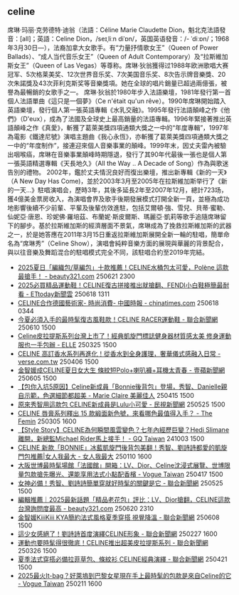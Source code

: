 ## celine

席琳·玛丽·克劳德特·迪翁（法語：Céline Marie Claudette Dion，魁北克法語發音：[all]；英語：Celine Dion，/seɪˌliːn diˈɒn/，英国英语發音：/- ˈdiːɒn/；1968年3月30日—），法裔加拿大女歌手。有“力量抒情歌女王”（Queen of Power Ballads）、“成人当代音乐女王”（Queen of Adult Contemporary）及“拉斯維加斯女王”（Queen of Las Vegas）等尊称。席琳·狄翁獲得过1988年欧洲歌唱大赛冠军、5次格莱美奖、12次世界音乐奖、7次美国音乐奖、8次告示牌音樂獎、20次朱諾獎及43次菲利克斯奖等音樂獎項。她在全球的唱片銷量已超過兩億張，被譽為最暢銷的女歌手之一。
席琳·狄翁於1980年步入法語樂壇，1981年發行第一首個人法語單曲《這只是一個夢》（Ce n'était qu'un rêve）。1990年席琳開始踏入英語樂壇，發行個人第一張英語專輯《水乳交融》。1995年發行法語顛峰之作《他們》（D'eux），成為了法國及全球史上最高銷量的法語專輯。1996年緊接著推出英語顛峰之作《真愛》，斬獲了葛萊美獎四項通類大獎之一中的“年度專輯”，1997年為電影《鐵達尼號》演唱主題曲《我心永恆》，亦斬獲了葛萊美獎四項通類大獎之一中的“年度制作”，接連迎來個人音樂事業的顛峰。1999年末，因丈夫雷內被驗出咽喉癌，席琳在音樂事業顛峰時期隱退，發行了其90年代最後一張也是個人第一張英語精選專輯《天長地久》（All the Way .. A Decade of Song）作為與歌迷告別的禮物。
2002年，鑑於丈夫情況良好而復出樂壇，推出新專輯《新的一天》（A New Day Has Come)，並於2003年3月至2005年在拉斯維加斯举行了《新的一天...》駐唱演唱会，歷時3年，其後多延長2年至2007年12月，總計723场，獲4億美金票房收入，為演唱會界及歌手後期發展模式打開全新一頁，並極為成功地影響後續不少前輩、平輩及後輩仿效進駐，包括艾爾頓·強、雪兒、貝蒂·蜜勒、仙妮亞·唐恩、珍妮佛·羅培茲、布蘭妮·斯皮爾斯、瑪麗亞·凱莉等歌手追隨席琳留下的腳步。基於拉斯維加斯的經濟層面不景氣，席琳成為了挽救拉斯維加斯的武器之一，於是她答應在2011年3月15日重返拉斯維加斯展開全新一輪的駐唱，簡單命名為“席琳秀”（Celine Show），演唱會純粹音樂方面的展現與華麗的背景配合，與以往音樂及舞蹈混合的駐唱模式完全不同，該駐唱合約至2019年完結。
- [2025夏日「編織包/草編包」十款推薦！CELINE水桶包太可愛，Polène 這款最搶手！ - beauty321.com](https://news.google.com/rss/articles/CBMiTEFVX3lxTFBRbHdJckhlb2tDaHVtbXRneGJQQklEUV9iNUNBblNCRkQ3WXpVZEI1U0daaGduUnJMcnFFRXh4NU9BNjRDWGFic2gxWTLSAVJBVV95cUxOaGJ2d19xMU5TbjNHREFYT2FMUjROWFJhU3BiYmtrd3c2RS15X3gtMzhKVmFjWF9LM3pxOGtJbDBOX3NmVEdZT0RxMGszby1sRElB?oc=5 "2025夏日「編織包/草編包」十款推薦！CELINE水桶包太可愛，Polène 這款最搶手！ - beauty321.com") 250621 2300
- [2025必買精品運動鞋！CELINE復古拼接推出就搶翻、FENDI小白鞋極簡最耐看 - ETtoday新聞雲](https://news.google.com/rss/articles/CBMiUkFVX3lxTE84ZzhWakNFR1FLX1N1OEV5b3l4MXpmMFFCSm5lUVlhMm03Z1JnVG9rUmJ6MVNUUi1nRWdnMVVBcHdYUW9WejNDS3RlZWZCMW1kdVE?oc=5 "2025必買精品運動鞋！CELINE復古拼接推出就搶翻、FENDI小白鞋極簡最耐看 - ETtoday新聞雲") 250618 1311
- [CELINE合作德國藝術家- 時尚消費- 中國時報 - chinatimes.com](https://news.google.com/rss/articles/CBMia0FVX3lxTFBieW1GX3ZlRnFKaml2dVBPLXJmd3NDT3Y4dTYxX0swdzFBelBPVVB0V2hhNlNBYkxMRUhkamNSd1pFMkM1a3JmMFEwM2FKRWhSX3ZMSXFQYWVaeW8xa0dnbnlHU2FCTUY2MlZ3?oc=5 "CELINE合作德國藝術家- 時尚消費- 中國時報 - chinatimes.com") 250618 0344
- [今夏必須入手的最時髦復古風鞋款！CELINE RACER運動鞋 - 聯合新聞網](https://news.google.com/rss/articles/CBMiUEFVX3lxTE9TeWxkclZLXy01SjZnOHVXN3FZbmxJTEFwY2JTbWREc01KMU1Xb1U4R29JZnBhMDJycFZtTFg1Z0dIbzV0U1hncUh5X2Y2eEJ30gFWQVVfeXFMUHFSTmRRYkZvZFp2SC1iSHRRSXYtLXFxMjk2Nld2ampDUHVlUXNjeXNqbmQzbUJVVV9NZGlxczRtX0VzcWhkUzRjaWk1OHhmSTl3X1FfLUE?oc=5 "今夏必須入手的最時髦復古風鞋款！CELINE RACER運動鞋 - 聯合新聞網") 250610 1500
- [Celine皮拉提斯系列台灣上市了！經典凱旋門標誌健身器材質感太美 修身運動服也一手包辦 - ELLE](https://news.google.com/rss/articles/CBMid0FVX3lxTE8tR0Z3cHJFMlVKcEtwU29yZ1lZT3Z4WU83WmJ3bGwxZmg1R1gwZnEzbjU1QXNVT0RLTDl1MnhuSVZjUG1MVjlPclhQcU5zcnJiTkt2Xzg0dGF3SEpTY096TDlKNWE3dHVRd0Q3bVVaTVVXN3BHdWZZ?oc=5 "Celine皮拉提斯系列台灣上市了！經典凱旋門標誌健身器材質感太美 修身運動服也一手包辦 - ELLE") 250325 1500
- [CELINE 高訂香水系列再進化！從香水到全身護理，奢華儀式感融入日常 - verse.com.tw](https://news.google.com/rss/articles/CBMiY0FVX3lxTE56M1haMXA1cC1zZFJFY3JDNWVwZUp6dG1Qc3YyVDBHOXh6RU00SjhCODJfSGp1bkg4VHZNNWlBSFp2Uy1zR1JCR0N3MGxrUDhqRTZ0RzJQUEcxcDUtUV9zaG85aw?oc=5 "CELINE 高訂香水系列再進化！從香水到全身護理，奢華儀式感融入日常 - verse.com.tw") 250406 1500
- [金智媛成CELINE夏日女大生 條紋短Polo+喇叭褲+耳機太青春 - 壹蘋新聞網](https://news.google.com/rss/articles/CBMihwFBVV95cUxOMVdjOG84RWYwOXpFUWktUE5SOVpZcE1kRzV1RS1lS2QtY1Y5c3ZvSHZkaU1PSXFUUFdVaktMakxtaV9fR215LXNIVWh0dXozRTRkMkRCdlhVRlk0Y3YteUpwMS1NTkRJbzJuV1JER2JxZ0JpSlg4V21OT05JbjR4Z3IyWXRDaVE?oc=5 "金智媛成CELINE夏日女大生 條紋短Polo+喇叭褲+耳機太青春 - 壹蘋新聞網") 250605 1500
- [【包你入坑5原因】Celine新成員「Bonnie後背包」登場，秀智、Danielle親自示範，色選細節都超美 - Marie Claire 美麗佳人](https://news.google.com/rss/articles/CBMiZ0FVX3lxTE9ValpNdW51cFdPMUpFbFVvb296RDlxbDRaeHB5cGczekxXSUlMSUpUc2hqR1RpVE9td290ZXZXUHVkXzlsUjZfMjhKeWZ5OEZxVmtSUnpTY0tRWG9Wc2dkNVA1N21JSzQ?oc=5 "【包你入坑5原因】Celine新成員「Bonnie後背包」登場，秀智、Danielle親自示範，色選細節都超美 - Marie Claire 美麗佳人") 250415 1500
- [原來秀智用這款包 CELINE新成員是Lulu小可愛 - 民視新聞網](https://news.google.com/rss/articles/CBMiYEFVX3lxTFBFOGwzSXlwSjgyYnZWa0xFUzJXckM4bTYyTHQwTzBCN1IwdVZaTHZUeWZKRFBYYnQxZElQMUpZTEVmc3dQNnNvNUR1eEhwVU5WenhKUWNYWW1RVlphX3VKSQ?oc=5 "原來秀智用這款包 CELINE新成員是Lulu小可愛 - 民視新聞網") 250525 1500
- [CELINE 唇膏系列釋出 15 款緞面新色號，來看哪色最值得入手？ - The Femin](https://news.google.com/rss/articles/CBMiZEFVX3lxTFBtMW45ZzJCQThXdjd0TTdENGhSQmVuWWhrMW0zczdsWXJmU1VNQ3R2bEpjZDdqNW5RZ25WOFRHbVRRRG95bzA3THJQdmc4dmZQS08wS21xNkFFcXYtWml3aElpV1E?oc=5 "CELINE 唇膏系列釋出 15 款緞面新色號，來看哪色最值得入手？ - The Femin") 250305 1600
- [【Style Story】CELINE為何瞬間風雲變色？七年內經歷巨變？Hedi Slimane離開，新總監Michael Rider馬上接手！ - GQ Taiwan](https://news.google.com/rss/articles/CBMibkFVX3lxTE00TENnY1c5TUQ3c0tIdEE5dXUySklxOUVKZ09XSlFrd3ozeXBEbFU3bXdoVUJLU0d0MzAyd3I1cHE2NnY3UHZidnZUdGhWZDlzbVFZbTN0T2xvWUNsSXhzejNhbnQya0Y4bDhhYlZB?oc=5 "【Style Story】CELINE為何瞬間風雲變色？七年內經歷巨變？Hedi Slimane離開，新總監Michael Rider馬上接手！ - GQ Taiwan") 241003 1500
- [CELINE 新款「BONNIE」冰藍凱旋門後背包美翻！秀智、劉詩詩都愛的凱旋門包推薦|女人我最大 - 女人我最大](https://news.google.com/rss/articles/CBMiUEFVX3lxTE85SmQ4ZDI3aGVFZklkdEMyd0UwVVZUV0dHcWRMM2Nob2p5MV9ZdzlJU2xtRV9KQ3RoTjNhNGpTZmtXdkRZMlBvd3ZJcUYtVjhy0gFWQVVfeXFMTy1zWEtMYWMxbXlpNDhxcHgtVGJQSnFqSlRKSW5PSHl3dHlUU1R3MDNnc0J1OHpVQ0txX01oOTNNRFljQmc1TExsdnEydEx0YUl1WnBaTFE?oc=5 "CELINE 新款「BONNIE」冰藍凱旋門後背包美翻！秀智、劉詩詩都愛的凱旋門包推薦|女人我最大 - 女人我最大") 250110 1600
- [大阪世博最時髦場館「法國館」開箱：LV、Dior、Celine沈浸式展覽、世博限量包款搶先曝光、還能享用法式小點配香檳 - Vogue Taiwan](https://news.google.com/rss/articles/CBMiyAFBVV95cUxNemxIQ0prX1paakNDLVp6ZExuTjN1SjJydXVLZlpPLUl1bXdUemlFQmE5TGIzQWE3dkNVU2RweVRRdkFuUDhCbnFBcjBLWkRjTFZmQy1laURQTmdKb3lZUUVYWU9sZEVJblJQeThwLUtEVTVGVVBBWkUxdFhhcmkxdGJzOTJNeVZqcG4ydTExQUVTUlVLRkxTc1BtTmk2bVFqdFNWOXE2MXIySGtJeEdCMWQ3WDQ0MWk4T09ZamxxMzhOcGFmSFUybg?oc=5 "大阪世博最時髦場館「法國館」開箱：LV、Dior、Celine沈浸式展覽、世博限量包款搶先曝光、還能享用法式小點配香檳 - Vogue Taiwan") 250417 1500
- [女神必備！秀智、劉詩詩簡單穿就好時髦的關鍵是它 - 聯合新聞網](https://news.google.com/rss/articles/CBMiUEFVX3lxTE52czRxUU5WeU9XQzBtWEUybTc5Nlh3dDdDNnpmcExTbFFBTmt1RFhDZ0hzZk5kOGFEZldrUmtPVWFZME1aTGlrdDVveDNIakVu0gFWQVVfeXFMTTh4VGw4RncxcE1NNnZPVlp3TDl6aURfblRTem5pSWNUTEhkQ0ozYkR4azdwN2s1eV8wNjJEWEFZdDZrR0RFVndpMWEwdTd5bGZFeHV2VUE?oc=5 "女神必備！秀智、劉詩詩簡單穿就好時髦的關鍵是它 - 聯合新聞網") 250525 1500
- [編輯推薦｜2025最新話題「精品老花包」評比：LV、Dior搶翻，CELINE這款台灣詢問度最高 - beauty321.com](https://news.google.com/rss/articles/CBMiTEFVX3lxTFAxNmpmckkwTkhDTWxnd0UtWlhiVlRsZFZLZzJveFFvMEE4VWJaS0hKd3hqX0xEbC1sbF9uU0pLWkRFbXdWa2NPcEN0R2zSAVJBVV95cUxQUms3c25hMmJLTTB1VVdPYzFtOTZORlIyc1FaVkRvMzFtWS1pRXEwVmkySmJTZHhBYUEwQjRiTllBbVdHNTh6cFppaFoyMnVYeVlR?oc=5 "編輯推薦｜2025最新話題「精品老花包」評比：LV、Dior搶翻，CELINE這款台灣詢問度最高 - beauty321.com") 250620 2310
- [金智媛KiiiKiii KYA簡約法式風格夏季穿搭 視覺降溫 - 聯合新聞網](https://news.google.com/rss/articles/CBMiUEFVX3lxTE14SU1LRE9HTmw5RElpNl9uQ19HQmpBN0NGMFhFOHZvdWFheV9SSkQ4dHpwU3BFQlBlYW9iN1FES3JXQ05xWXR3eS1HR1FzSzRq0gFWQVVfeXFMUHZlVnY5MXoyYUZqVTFsV0VCMmZFSlFsR21fNk50QWxLM0xhV2thbnVmaEF3OV9qYTEtZ2NxSjQ2eFFrRWlFanE3SzJkbFVSWnU5aEFKcnc?oc=5 "金智媛KiiiKiii KYA簡約法式風格夏季穿搭 視覺降溫 - 聯合新聞網") 250608 1500
- [這少女感絕了！劉詩詩首度演繹CELINE形象 - 聯合新聞網](https://news.google.com/rss/articles/CBMiUEFVX3lxTE12N0pqamxEWHpoZDZUdHVNeVZESjByTjF6aTVWVU1TbEpPX25KSXhhX1AzNVVQaUZkVWdJOVFMYmwweW9WSjJuZFAxMDlkQms00gFWQVVfeXFMTVhDTmlzSjNTYUFSdWxXeUNHVnZjRDl2SWNtSGhuTXR5ZWVvdlJDZWdZS3hNek5Qdy12SHF1MXBsazNpR3hSUVVSa3dmSkJ1TWVZVFFBaFE?oc=5 "這少女感絕了！劉詩詩首度演繹CELINE形象 - 聯合新聞網") 250227 1600
- [運動也要時髦得很徹底！CELINE推出超美皮拉提斯系列 - 聯合新聞網](https://news.google.com/rss/articles/CBMiUEFVX3lxTE9sNFd5X2tyZTBlcy0zN3ladHJWYXdqSFQyWDZpVnVuZjVQa28zS2lEVFp4bHlIdGYzbktfTFpMbE5XLTdONUNPc3B6Y0lRbFM40gFWQVVfeXFMTVBFTlJSSWxvQkVCSW9sdXNETVdWWFJDeGFTNkJFUm9WX1k4eFVmcGEzQjh1MkdWaHM1ZWd0UndrTVpNZm9JbUhmaFA4eFdWVXQ2cGVHTmc?oc=5 "運動也要時髦得很徹底！CELINE推出超美皮拉提斯系列 - 聯合新聞網") 250326 1500
- [夏季法式穿搭必備拉菲草包、條紋衫 CELINE經典演繹 - 聯合新聞網](https://news.google.com/rss/articles/CBMiUEFVX3lxTE5sSFgyYTVPSWdKZWU4MVZtTXYwUE1rSUYzSzNuWkY5ZEhPSzNpM1N5YTUzUXNTTXBoUVNfc01JRWtrdVVGdGwwb00ycjRfZnU10gFWQVVfeXFMUFYtaHdaaVl6MFlXakRtSndkWHpuQS1VdENtdy05bnkyUW1zVkI5VHpwbTl1RVVfTGJKWWtTNHZDOHNQc2twdmxueXQ3VkxfNmZWejMyQnc?oc=5 "夏季法式穿搭必備拉菲草包、條紋衫 CELINE經典演繹 - 聯合新聞網") 250421 1500
- [2025最火It-bag？好萊塢到巴黎女星現在手上最時髦的包款是來自Celine的它 - Vogue Taiwan](https://news.google.com/rss/articles/CBMiYEFVX3lxTE5Sa0JtbHZadm5UcW9RYldfLWt1Ulp1MGZVcllONm8tUEo5Y01wRmxBdlZ2WENkeWw4RkJRS3M4eEVaWWt2Z0lYYzl5Vmk0MmRhWW54RTcwSGt0QjJvMVJZeA?oc=5 "2025最火It-bag？好萊塢到巴黎女星現在手上最時髦的包款是來自Celine的它 - Vogue Taiwan") 250211 1600


